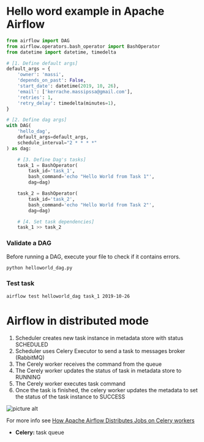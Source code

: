 # Hello word example in Apache Airflow

```python
from airflow import DAG
from airflow.operators.bash_operator import BashOperator
from datetime import datetime, timedelta

# [1. Define default args]
default_args = {
    'owner': 'massi',
    'depends_on_past': False,
    'start_date': datetime(2019, 10, 26),
    'email': ['kerrache.massipssa@gmail.com'],
    'retries': 1,
    'retry_delay': timedelta(minutes=1),
}

# [2. Define dag args]
with DAG(
    'hello_dag',
    default_args=default_args,
    schedule_interval="2 * * * *"
) as dag:

    # [3. Define Dag's tasks]
    task_1 = BashOperator(
        task_id='task_1',
        bash_command='echo "Hello World from Task 1"',
        dag=dag)

    task_2 = BashOperator(
        task_id='task_2',
        bash_command='echo "Hello World from Task 2"',
        dag=dag)

    # [4. Set task dependencies]
    task_1 >> task_2

```
### Validate a DAG ###
Before running a DAG, execute your file to check if it contains errors. 
```bash 
python helloworld_dag.py
```
### Test task ###
```bash 
airflow test helloworld_dag task_1 2019-10-26
```

# Airflow in distributed mode #


1.   Scheduler creates new task instance in metadata store with status SCHEDULED  
2.   Scheduler uses Celery Executor to send a task to messages broker (RabbitMQ) 
3.   The Cerely worker receives the command from the queue
4.   The Cerely worker updates the status of task in metadata store to RUNNING
5.   The Cerely worker executes task command
6.   Once the task is finished, the celery worker updates the metadata to set the status of the task instance to SUCCESS


![picture alt](https://images.ctfassets.net/be04ylp8y0qc/7jm5tFBkD8LmnQmdmkzvZa/3e17809a19f11ee8efbcc87a0a6b389b/1_avBjYUY6ZtfEyTkk7FI8JQ.png?fm=webp "Airflow")

For more info see  [How Apache Airflow Distributes Jobs on Celery workers](https://www.sicara.ai/blog/2019-04-08-apache-airflow-celery-workers/)

* **Celery:** task queue 
